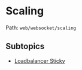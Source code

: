 # Scaling

Path: `web/websocket/scaling`

## Subtopics
- [Loadbalancer Sticky](./loadbalancer_sticky/README.md)
